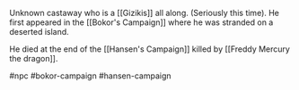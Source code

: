 Unknown castaway who is a [[Gizikis]] all along. (Seriously this time). He first appeared in the [[Bokor's Campaign]] where he was stranded on a deserted island.

He died at the end of the [[Hansen's Campaign]] killed by [[Freddy Mercury the dragon]].


#npc #bokor-campaign #hansen-campaign  